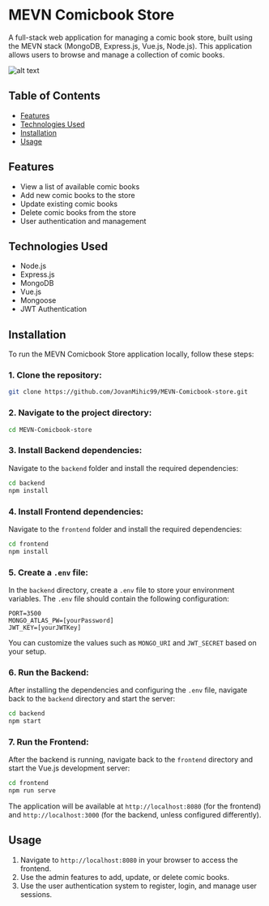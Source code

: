 # MEVN Comicbook Store

A full-stack web application for managing a comic book store, built using the MEVN stack (MongoDB, Express.js, Vue.js, Node.js). This application allows users to browse and manage a collection of comic books.

![alt text](plp.jpeg "Product Listing Page")

## Table of Contents
- [Features](#features)
- [Technologies Used](#technologies-used)
- [Installation](#installation)
- [Usage](#usage)


## Features
- View a list of available comic books
- Add new comic books to the store
- Update existing comic books
- Delete comic books from the store
- User authentication and management

## Technologies Used
- Node.js
- Express.js
- MongoDB
- Vue.js
- Mongoose
- JWT Authentication

## Installation

To run the MEVN Comicbook Store application locally, follow these steps:

### 1. Clone the repository:
```bash
git clone https://github.com/JovanMihic99/MEVN-Comicbook-store.git
```

### 2. Navigate to the project directory:
```bash
cd MEVN-Comicbook-store
```

### 3. Install Backend dependencies:
Navigate to the `backend` folder and install the required dependencies:

```bash
cd backend
npm install
```

### 4. Install Frontend dependencies:
Navigate to the `frontend` folder and install the required dependencies:

```bash
cd frontend
npm install
```

### 5. Create a `.env` file:
In the `backend` directory, create a `.env` file to store your environment variables. The `.env` file should contain the following configuration:

```env
PORT=3500
MONGO_ATLAS_PW=[yourPassword]
JWT_KEY=[yourJWTKey]
```

You can customize the values such as `MONGO_URI` and `JWT_SECRET` based on your setup.

### 6. Run the Backend:
After installing the dependencies and configuring the `.env` file, navigate back to the `backend` directory and start the server:

```bash
cd backend
npm start
```

### 7. Run the Frontend:
After the backend is running, navigate back to the `frontend` directory and start the Vue.js development server:

```bash
cd frontend
npm run serve
```

The application will be available at `http://localhost:8080` (for the frontend) and `http://localhost:3000` (for the backend, unless configured differently).



## Usage

1. Navigate to `http://localhost:8080` in your browser to access the frontend.
2. Use the admin features to add, update, or delete comic books.
3. Use the user authentication system to register, login, and manage user sessions.


